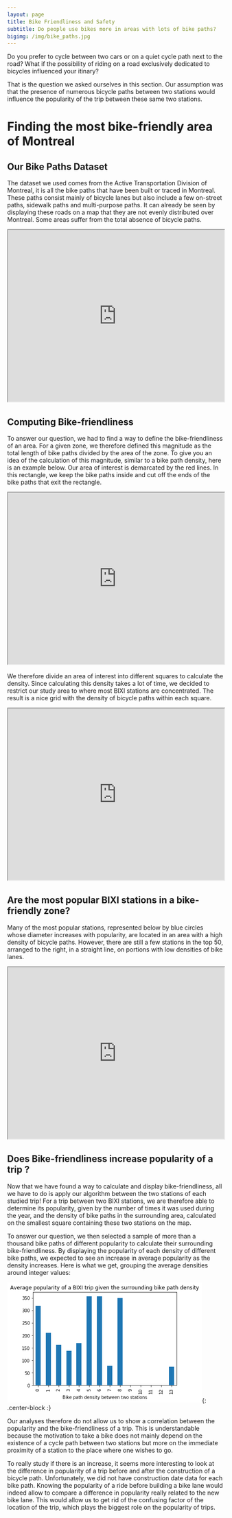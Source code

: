 ```yaml
---
layout: page
title: Bike Friendliness and Safety
subtitle: Do people use bikes more in areas with lots of bike paths?
bigimg: /img/bike_paths.jpg
---
```


Do you prefer to cycle between two cars or on a quiet cycle path next to the road?
What if the possibility of riding on a road exclusively dedicated to bicycles influenced your itinary?

That is the question we asked ourselves in this section. Our assumption was that the presence of numerous bicycle paths between two stations would influence the popularity of the trip between these same two stations.


# Finding the most bike-friendly area of Montreal

## Our Bike Paths Dataset

The dataset we used comes from the Active Transportation Division of Montreal, it is all the bike paths that have been built or traced in Montreal. These paths consist mainly of bicycle lanes but also include a few on-street paths, sidewalk paths and multi-purpose paths. It can already be seen by displaying these roads on a map that they are not evenly distributed over Montreal. Some areas suffer from the total absence of bicycle paths.

<iframe src="https://daviskia.github.io/maps/safety/Bike_Paths.html" width="100%" height="400px"></iframe>

## Computing Bike-friendliness

To answer our question, we had to find a way to define the bike-friendliness of an area. For a given zone, we therefore defined this magnitude as the total length of bike paths divided by the area of the zone. To give you an idea of the calculation of this magnitude, similar to a bike path density, here is an example below. Our area of interest is demarcated by the red lines. In this rectangle, we keep the bike paths inside and cut off the ends of the bike paths that exit the rectangle.

<iframe src="https://daviskia.github.io/maps/safety/Example_of_bp_density_calculation.html" width="100%" height="400px"></iframe>

We therefore divide an area of interest into different squares to calculate the density. Since calculating this density takes a lot of time, we decided to restrict our study area to where most BIXI stations are concentrated. The result is a nice grid with the density of bicycle paths within each square.

<iframe src="https://daviskia.github.io/maps/safety/Bike_Path_Density_Chloropleth.html" width="100%" height="400px"></iframe>

## Are the most popular BIXI stations in a bike-friendly zone?

Many of the most popular stations, represented below by blue circles whose diameter increases with popularity, are located in an area with a high density of bicycle paths. However, there are still a few stations in the top 50, arranged to the right, in a straight line, on portions with low densities of bike lanes.

<iframe src="https://daviskia.github.io/maps/safety/pop_stat_paths.html" width="100%" height="400px"></iframe>



## Does Bike-friendliness increase popularity of a trip ?

Now that we have found a way to calculate and display bike-friendliness, all we have to do is apply our algorithm between the two stations of each studied trip! For a trip between two BIXI stations, we are therefore able to determine its popularity, given by the number of times it was used during the year, and the density of bike paths in the surrounding area, calculated on the smallest square containing these two stations on the map.

To answer our question, we then selected a sample of more than a thousand bike paths of different popularity to calculate their surrounding bike-friendliness. By displaying the popularity of each density of different bike paths, we expected to see an increase in average popularity as the density increases. Here is what we get, grouping the average densities around integer values:

![Bike density versus route popularity](img/bp_corr_bar.png){: .center-block :}

Our analyses therefore do not allow us to show a correlation between the popularity and the bike-friendliness of a trip. This is understandable because the motivation to take a bike does not mainly depend on the existence of a cycle path between two stations but more on the immediate proximity of a station to the place where one wishes to go. 

To really study if there is an increase, it seems more interesting to look at the difference in popularity of a trip before and after the construction of a bicycle path. Unfortunately, we did not have construction date data for each bike path. Knowing the popularity of a ride before building a bike lane would indeed allow to compare a difference in popularity really related to the new bike lane. This would allow us to get rid of the confusing factor of the location of the trip, which plays the biggest role on the popularity of trips.